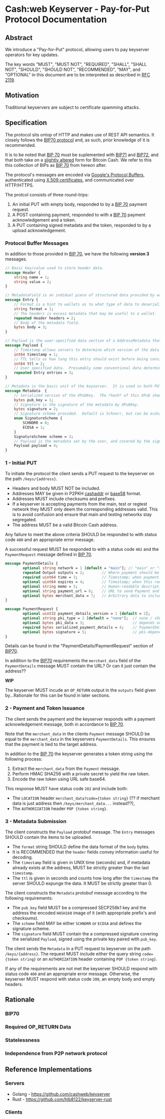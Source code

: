 # Cash:web Keyserver - Pay-for-Put Protocol Documentation

## Abstract

We introduce a "Pay-for-Put" protocol, allowing users to pay keyserver operators for key updates.

The key words "MUST", "MUST NOT", "REQUIRED", "SHALL", "SHALL NOT", "SHOULD", "SHOULD NOT", "RECOMMENDED", "MAY", and "OPTIONAL" in this document are to be interpreted as described in [RFC 2119](https://www.ietf.org/rfc/rfc2119.txt). 

## Motivation

Traditional keyservers are subject to certificate spamming attacks.

## Specification

The protocol sits ontop of HTTP and makes use of REST API semantics. It closely follows the [BIP70 protocol](https://github.com/bitcoin/bips/blob/master/bip-0070.mediawiki) and, as such, prior knowledge of it is recommended.

It is to be noted that [BIP 70](https://github.com/bitcoin/bips/blob/master/bip-0070.mediawiki) must be suplemented with [BIP71](https://github.com/bitcoin/bips/blob/master/bip-0071.mediawiki) and [BIP72](https://github.com/bitcoin/bips/blob/master/bip-0072.mediawiki), and that both take on a [slightly altered](https://lists.linuxfoundation.org/pipermail/bitcoin-ml/2017-August/000177.html) form for Bitcoin Cash. We refer to this this collection of BIPs as [BIP 70](https://github.com/bitcoin/bips/blob/master/bip-0070.mediawiki) from hereon after.

The protocol's messages are encoded via [Google's Protocol Buffers](https://developers.google.com/protocol-buffers), authenticated using [X.509 certificates](https://tools.ietf.org/html/rfc5280), and communicated over HTTP/HTTPS.

The protcol consists of three round-trips:
1. An initial PUT with empty body, responded to by a [BIP 70](https://github.com/bitcoin/bips/blob/master/bip-0070.mediawiki) payment request.
2. A POST containing payment, responded to with a [BIP 70](https://github.com/bitcoin/bips/blob/master/bip-0070.mediawiki) payment acknowledgement and a token.
3. A PUT containing signed metadata and the token, responded to by a upload acknowledgement.

### Protocol Buffer Messages

In addition to those provided in [BIP 70](https://github.com/bitcoin/bips/blob/master/bip-0070.mediawiki), we have the following **version 3** messages.

```protobuf
// Basic key/value used to store header data.
message Header {
    string name = 1;
    string value = 2;
}

// MetadataField is an indidual piece of structured data provided by wallet authors.
message Entry {
    // Format is a hint to wallets as to what type of data to deserialize from the metadata field.
    string format = 1;
    // The headers is excess metadata that may be useful to a wallet.
    repeated Header headers = 2;
    // Body of the metadata field.
    bytes body = 3;
}

// Payload is the user-specified data section of a AddressMetadata that is covered by the users signature.
message Payload {
    // Timestamp allows servers to determine which version of the data is the most recent.
    int64 timestamp = 1;
    // TTL tells us how long this entry should exist before being considered invalid.
    int64 ttl = 2;
    // User specified data.  Presumably some conventional data determined by wallet authors.
    repeated Entry entries = 3;
}

// Metadata is the basic unit of the keyserver.  It is used in both PUT and GET requests.
message Metadata  {
    // Serialized version of the XPubKey.  The *hash* of this XPub should correspond to the `key` in the kv store.
    bytes pub_key = 1;
    // Signature is the signature of the metadata by XPubKey.
    bytes signature = 2;
    // Signature scheme provided.  Default is Schnorr, but can be ecdsa.
    enum SignatureScheme {
        SCHNORR = 0;
        ECDSA = 1;
    }
    SignatureScheme scheme = 3;
    // Payload is the metadata set by the user, and covered by the signature.
    Payload payload = 4;
}
```

### 1 - Initial PUT

To initiate the protocol the client sends a PUT request to the keyserver on the path `/keys/{address}`. 

* Headers and body MUST NOT be included.
* Addresses MAY be given in P2PKH [cashaddr](https://www.bitcoincash.org/spec/cashaddr.html) or [base58](https://en.bitcoin.it/wiki/Technical_background_of_version_1_Bitcoin_addresses) format.
* Addresses MUST include checksums and prefixes.
* If a keyserver is accepting payments from the main, test or regtest network they MUST only deem the corresponding addresses valid. This is to avoid confusion and ensure that main and testing networks stay segregated.
* The address MUST be a valid Bitcoin Cash address.

Any failure to meet the above criteria SHOULD be responded to with status code `400` and an appropriate error message.

A successful request MUST be responded to with a status code `402` and the `PaymentRequest` message defined in [BIP 70](https://github.com/bitcoin/bips/blob/master/bip-0070.mediawiki).

```protobuf
message PaymentDetails {
        optional string network = 1 [default = "main"]; // "main" or "test"
        repeated Output outputs = 2;        // Where payment should be sent
        required uint64 time = 3;           // Timestamp; when payment request created
        optional uint64 expires = 4;        // Timestamp; when this request should be considered invalid
        optional string memo = 5;           // Human-readable description of request for the customer
        optional string payment_url = 6;    // URL to send Payment and get PaymentACK
        optional bytes merchant_data = 7;   // Arbitrary data to include in the Payment message
}

message PaymentRequest {
        optional uint32 payment_details_version = 1 [default = 1];
        optional string pki_type = 2 [default = "none"];  // none / x509+sha256 / x509+sha1
        optional bytes pki_data = 3;                      // depends on pki_type
        required bytes serialized_payment_details = 4;    // PaymentDetails
        optional bytes signature = 5;                     // pki-dependent signature
}
```

Details can be found in the "PaymentDetails/PaymentRequest" section of [BIP70](https://github.com/bitcoin/bips/blob/master/bip-0070.mediawiki).

In addition to the [BIP70](https://github.com/bitcoin/bips/blob/master/bip-0070.mediawiki) requirements the `merchant_data` field of the `PaymentDetails` message MUST contain the URL? Or can it just contain the address??

**WIP**

The keyserver MUST incude an `OP_RETURN` output in the `outputs` field given by...Rationale for this can be found in later sections.

### 2 - Payment and Token Issuance

The client sends the payment and the keyserver responds with a payment acknowledgement message, both in accordance to [BIP 70](https://github.com/bitcoin/bips/blob/master/bip-0070.mediawiki). 

Note that the `merchant_data` in the clients `Payment` message SHOULD be equal to the `merchant_data` in the keyservers `PaymentDetails`. This ensures that the payment is tied to the target address.

In addition to the [BIP 70](https://github.com/bitcoin/bips/blob/master/bip-0070.mediawiki) the keyserver generates a token string using the following process:

1. Extract the `merchant_data` from the `Payment` message.
2. Perform HMAC SHA256 with a private secret to yield the raw token.
3. Encode the raw token using URL safe base64.

This response MUST have status code `202` and include both:
* The `LOCATION` header `merchant_data?code={token string}` (?? if merchant data is just address then `/keys/merchant_data...` instead??),
* The `AUTHORIZATION` header `POP {token string}`.

### 3 - Metadata Submission

The client constructs the `Payload` protobuf message. The `Entry` messages SHOULD contain the items to be uploaded. 

* The `format` string SHOULD define the data format of the `body` bytes.
* It is RECOMMENDED that the `header` fields convey information useful for decoding.
* The `timestamp` field is given in UNIX time (seconds) and, if metadata already exists at the address, MUST be strictly greater than the last `timestamp`.
* The `ttl` is given in seconds and counts how long after the `timestamp` the server SHOULD expunge the data. It MUST be strictly greater than 0.

The client constructs the `Metadata` protobuf message according to the following requirements:

* The `pub_key` field MUST be a compressed SECP256k1 key and the address the encoded `HASH160` image of it (with appropriate prefix's and checksums).
* The `scheme` field MAY be either `SCHNORR` or `ECDSA` and defines the signature scheme.
* The `signature` field MUST contain the a compressed signature covering the serialized `Payload`, signed using the private key paired with `pub_key`.

The client sends the `Metadata` in a PUT request to keyserver on the path `/keys/{address}`. The request MUST include either the query string `code={token string}` or an `AUTHORIZATION` header containing `POP {token string}`.

If any of the requirements are not met the keyserver SHOULD respond with status code `400` and an appropriate error message. Otherwise, the keyserver MUST respond with status code `200`, an empty body and empty headers.

## Rationale

### BIP70

### Required OP_RETURN Data

### Statelessness

### Independence from P2P network protocol

## Reference Implementations

### Servers

* Golang - https://github.com/cashweb/keyserver
* Rust - https://github.com/hlb8122/keyserver-rust

### Clients
